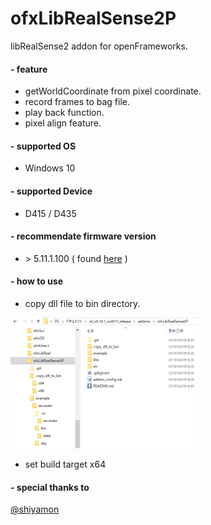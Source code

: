 # ofxLibRealSense2P
libRealSense2 addon for openFrameworks.

#### - feature
- getWorldCoordinate from pixel coordinate.
- record frames to bag file.
- play back function.
- pixel align feature.

#### - supported OS
- Windows 10

#### - supported Device
- D415 / D435


#### - recommendate firmware version
- \> 5.11.1.100
 ( found [here](https://downloadcenter.intel.com/product/128255/Intel-RealSense-Depth-Camera-D435) )

#### - how to use
 - copy dll file to bin directory.

 <img src="dllcopy_cap.gif" alt="copy_to_bin" title="copy_to_bin" width="301" height="209">

 - set build target x64
 
#### - special thanks to
 [@shiyamon](https://github.com/shiyamon/ofxLibRealSense2)
 
